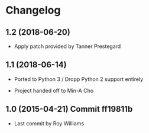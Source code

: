 # Changelog

## 1.2 (2018-06-20)

-  Apply patch provided by Tanner Prestegard


## 1.1 (2018-06-14)

-   Ported to Python 3 / Dropp Python 2 support entirely

-   Project handed off to Min-A Cho

 
## 1.0 (2015-04-21) Commit ff19811b

-   Last commit by Roy Williams
